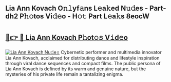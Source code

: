 ## Lia Ann Kovach O𝚗𝚕yf𝚊ns L𝚎a𝚔ed N𝚞𝚍es - Part-dh2 P𝚑𝚘tos Vi𝚍𝚎o - H𝚘𝚝 Part L𝚎a𝚔s 8eocW

# <h2><a href="http://kf7d5g.oniu.top/?m=Lia+Ann+Kovach">🔗👉 🔴 Lia Ann Kovach P𝚑ot𝚘𝚜 V𝚒d𝚎o</a></h2>

[![Lia Ann Kovach Nu𝚍e𝚜](https://i.imgur.com/0qMVB7G.gif)](http://kf7d5g.oniu.top/?m=Lia+Ann+Kovach)
Cybernetic performer and multimedia innovator Lia Ann Kovach, acclaimed for distributing dance and lifestyle inspiration through viral dance sequences and compact films. The public persona of Lia Ann Kovach is defined by its warm and genuine nature, but the mysteries of his private life remain a tantalizing enigma.  
